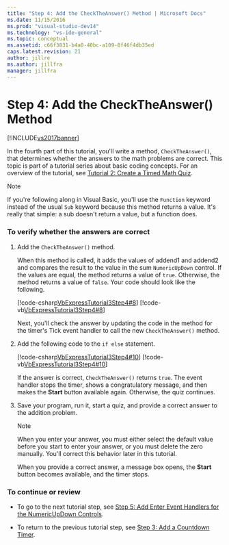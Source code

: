 ```yaml
---
title: "Step 4: Add the CheckTheAnswer() Method | Microsoft Docs"
ms.date: 11/15/2016
ms.prod: "visual-studio-dev14"
ms.technology: "vs-ide-general"
ms.topic: conceptual
ms.assetid: c66f3831-b4a0-40bc-a109-8f46f4db35ed
caps.latest.revision: 21
author: jillre
ms.author: jillfra
manager: jillfra
---
```

# Step 4: Add the CheckTheAnswer() Method
[!INCLUDE[vs2017banner](../includes/vs2017banner.md)]

In the fourth part of this tutorial, you'll write a method, `CheckTheAnswer()`, that determines whether the answers to the math problems are correct. This topic is part of a tutorial series about basic coding concepts. For an overview of the tutorial, see [Tutorial 2: Create a Timed Math Quiz](../ide/tutorial-2-create-a-timed-math-quiz.md).

> [!NOTE]
> If you're following along in Visual Basic, you'll use the `Function` keyword instead of the usual `Sub` keyword because this method returns a value. It's really that simple: a sub doesn't return a value, but a function does.

### To verify whether the answers are correct

1. Add the `CheckTheAnswer()` method.

     When this method is called, it adds the values of addend1 and addend2 and compares the result to the value in the sum `NumericUpDown` control. If the values are equal, the method returns a value of `true`. Otherwise, the method returns a value of `false`. Your code should look like the following.

     [!code-csharp[VbExpressTutorial3Step4#8](../snippets/csharp/VS_Snippets_VBCSharp/vbexpresstutorial3step4/cs/form1.cs#8)]
     [!code-vb[VbExpressTutorial3Step4#8](../snippets/visualbasic/VS_Snippets_VBCSharp/vbexpresstutorial3step4/vb/form1.vb#8)]

     Next, you'll check the answer by updating the code in the method for the timer's Tick event handler to call the new `CheckTheAnswer()` method.

2. Add the following code to the `if else` statement.

     [!code-csharp[VbExpressTutorial3Step4#10](../snippets/csharp/VS_Snippets_VBCSharp/vbexpresstutorial3step4/cs/form1.cs#10)]
     [!code-vb[VbExpressTutorial3Step4#10](../snippets/visualbasic/VS_Snippets_VBCSharp/vbexpresstutorial3step4/vb/form1.vb#10)]

     If the answer is correct, `CheckTheAnswer()` returns `true`. The event handler stops the timer, shows a congratulatory message, and then makes the **Start** button available again. Otherwise, the quiz continues.

3. Save your program, run it, start a quiz, and provide a correct answer to the addition problem.

    > [!NOTE]
    > When you enter your answer, you must either select the default value before you start to enter your answer, or you must delete the zero manually. You'll correct this behavior later in this tutorial.

     When you provide a correct answer, a message box opens, the **Start** button becomes available, and the timer stops.

### To continue or review

- To go to the next tutorial step, see [Step 5: Add Enter Event Handlers for the NumericUpDown Controls](../ide/step-5-add-enter-event-handlers-for-the-numericupdown-controls.md).

- To return to the previous tutorial step, see [Step 3: Add a Countdown Timer](../ide/step-3-add-a-countdown-timer.md).
